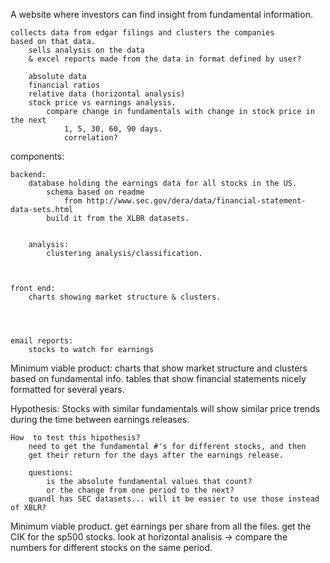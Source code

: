 A website where investors can find insight from fundamental information. 

    collects data from edgar filings and clusters the companies 
    based on that data. 
        sells analysis on the data
        & excel reports made from the data in format defined by user? 
    
        absolute data
        financial ratios
        relative data (horizontal analysis)
        stock price vs earnings analysis. 
            compare change in fundamentals with change in stock price in the next 
                1, 5, 30, 60, 90 days. 
                correlation? 
components: 

    backend: 
        database holding the earnings data for all stocks in the US. 
            schema based on readme 
                from http://www.sec.gov/dera/data/financial-statement-data-sets.html
            build it from the XLBR datasets. 
            
             
        analysis: 
            clustering analysis/classification. 
    
    
    
    front end: 
        charts showing market structure & clusters. 
        
    
        
        
    email reports: 
        stocks to watch for earnings
        
Minimum viable product: 
    charts that show market structure and clusters based on fundamental info. 
    tables that show financial statements nicely formatted for several years. 
    

Hypothesis: 
    Stocks with similar fundamentals will show similar price trends during the 
    time between earnings releases. 
    
    How  to test this hipothesis? 
        need to get the fundamental #'s for different stocks, and then 
        get their return for the days after the earnings release. 
        
        questions: 
            is the absolute fundamental values that count? 
            or the change from one period to the next? 
        quandl has SEC datasets... will it be easier to use those instead of XBLR?  
        
        
Minimum viable product. 
    get earnings per share from all the files. 
    get the CIK for the sp500 stocks. 
    look at horizontal analisis -> compare the numbers for different stocks on the 
    same period. 
    
    

    
 
    
        
        
        
        
    
